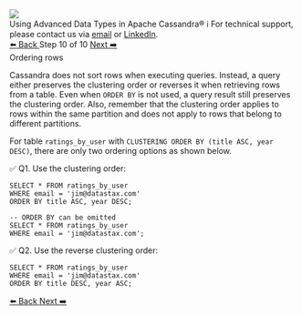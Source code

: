 <!-- TOP -->
<div class="top">
  <img src="https://datastax-academy.github.io/katapod-shared-assets/images/ds-academy-logo.svg" />
  <div class="scenario-title-section">
    <span class="scenario-title">Using Advanced Data Types in Apache Cassandra®</span>
    <span class="scenario-subtitle">ℹ️ For technical support, please contact us via <a href="mailto:aleksandr.volochnev@datastax.com">email</a> or <a href="https://dtsx.io/aleks">LinkedIn</a>.</span>
  </div>
</div>

<!-- NAVIGATION -->
<div id="navigation-top" class="navigation-top">
 <a href='command:katapod.loadPage?[{"step":"step9-astra"}]'
   class="btn btn-dark navigation-top-left">⬅️ Back
 </a>
<span class="step-count"> Step 10 of 10</span>
 <a href='command:katapod.loadPage?[{"step":"finish-astra"}]'
    class="btn btn-dark navigation-top-right">Next ➡️
  </a>
</div>

<!-- CONTENT -->

<div class="step-title">Ordering rows</div>

Cassandra does not sort rows when executing queries. Instead, a query either preserves the clustering order or reverses it
when retrieving rows from a table. Even when `ORDER BY` is not used, a query result still preserves the clustering order.
Also, remember that the clustering order applies to rows within the same partition and does not apply to rows that belong 
to different partitions.

For table `ratings_by_user` with `CLUSTERING ORDER BY (title ASC, year DESC)`, there are only two ordering options as shown below.

✅ Q1. Use the clustering order:
```
SELECT * FROM ratings_by_user
WHERE email = 'jim@datastax.com'
ORDER BY title ASC, year DESC;

-- ORDER BY can be omitted 
SELECT * FROM ratings_by_user
WHERE email = 'jim@datastax.com';
```

✅ Q2. Use the reverse clustering order:
```
SELECT * FROM ratings_by_user
WHERE email = 'jim@datastax.com'
ORDER BY title DESC, year ASC;
```

<!-- NAVIGATION -->
<div id="navigation-top" class="navigation-top">
 <a href='command:katapod.loadPage?[{"step":"step9-astra"}]'
   class="btn btn-dark navigation-top-left">⬅️ Back
 </a>
 <a href='command:katapod.loadPage?[{"step":"finish-astra"}]'
    class="btn btn-dark navigation-top-right">Next ➡️
  </a>
</div>
